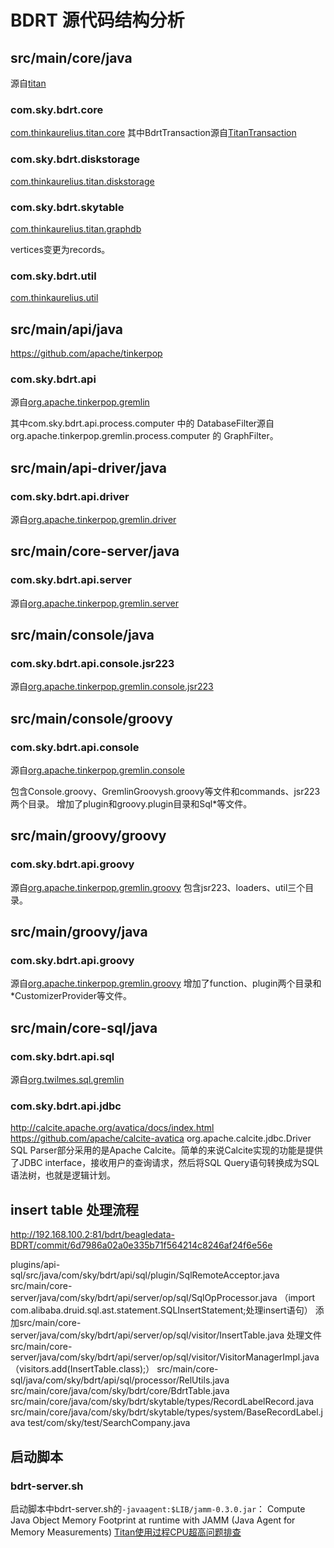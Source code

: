 # BDRT 源代码结构分析

## src/main/core/java
源自[titan](https://github.com/thinkaurelius/titan)
### com.sky.bdrt.core
[com.thinkaurelius.titan.core](https://github.com/thinkaurelius/titan/blob/titan10/titan-core/src/main/java/com/thinkaurelius/titan/core/TitanTransaction.java)
其中BdrtTransaction源自[TitanTransaction](https://github.com/thinkaurelius/titan/blob/titan10/titan-core/src/main/java/com/thinkaurelius/titan/core/TitanTransaction.java
)
### com.sky.bdrt.diskstorage
[com.thinkaurelius.titan.diskstorage](https://github.com/thinkaurelius/titan/tree/titan10/titan-core/src/main/java/com/thinkaurelius/titan/diskstorage)
### com.sky.bdrt.skytable
[com.thinkaurelius.titan.graphdb](https://github.com/thinkaurelius/titan/tree/titan10/titan-core/src/main/java/com/thinkaurelius/titan/graphdb)

vertices变更为records。
### com.sky.bdrt.util
[com.thinkaurelius.util](https://github.com/thinkaurelius/titan/tree/titan10/titan-core/src/main/java/com/thinkaurelius/titan/util)

## src/main/api/java
https://github.com/apache/tinkerpop
### com.sky.bdrt.api

源自[org.apache.tinkerpop.gremlin](https://github.com/apache/tinkerpop/tree/master/gremlin-core/src/main/java/org/apache/tinkerpop/gremlin)

其中com.sky.bdrt.api.process.computer 中的 DatabaseFilter源自org.apache.tinkerpop.gremlin.process.computer 的 GraphFilter。

## src/main/api-driver/java
### com.sky.bdrt.api.driver
源自[org.apache.tinkerpop.gremlin.driver](https://github.com/apache/tinkerpop/tree/master/gremlin-driver/src/main/java/org/apache/tinkerpop/gremlin/driver)

## src/main/core-server/java
### com.sky.bdrt.api.server
源自[org.apache.tinkerpop.gremlin.server](https://github.com/apache/tinkerpop/tree/master/gremlin-server/src/main/java/org/apache/tinkerpop/gremlin/server)

## src/main/console/java

### com.sky.bdrt.api.console.jsr223
源自[org.apache.tinkerpop.gremlin.console.jsr223](https://github.com/apache/tinkerpop/tree/master/gremlin-console/src/main/java/org/apache/tinkerpop/gremlin/console/jsr223)

## src/main/console/groovy
### com.sky.bdrt.api.console
源自[org.apache.tinkerpop.gremlin.console](https://github.com/apache/tinkerpop/tree/master/gremlin-console/src/main/groovy/org/apache/tinkerpop/gremlin/console)

包含Console.groovy、GremlinGroovysh.groovy等文件和commands、jsr223两个目录。
增加了plugin和groovy.plugin目录和Sql*等文件。

## src/main/groovy/groovy
### com.sky.bdrt.api.groovy
源自[org.apache.tinkerpop.gremlin.groovy](https://github.com/apache/tinkerpop/tree/master/gremlin-groovy/src/main/groovy/org/apache/tinkerpop/gremlin/groovy)
包含jsr223、loaders、util三个目录。

## src/main/groovy/java
### com.sky.bdrt.api.groovy
源自[org.apache.tinkerpop.gremlin.groovy](https://github.com/apache/tinkerpop/tree/master/gremlin-groovy/src/main/java/org/apache/tinkerpop/gremlin/groovy)
增加了function、plugin两个目录和*CustomizerProvider等文件。

## src/main/core-sql/java
### com.sky.bdrt.api.sql
源自[org.twilmes.sql.gremlin](https://github.com/twilmes/sql-gremlin/tree/master/src/main/java/org/twilmes/sql/gremlin)

### com.sky.bdrt.api.jdbc
http://calcite.apache.org/avatica/docs/index.html
https://github.com/apache/calcite-avatica
org.apache.calcite.jdbc.Driver
SQL Parser部分采用的是Apache Calcite。简单的来说Calcite实现的功能是提供了JDBC interface，接收用户的查询请求，然后将SQL Query语句转换成为SQL语法树，也就是逻辑计划。

## insert table 处理流程
http://192.168.100.2:81/bdrt/beagledata-BDRT/commit/6d7986a02a0e335b71f564214c8246af24f6e56e

 plugins/api-sql/src/java/com/sky/bdrt/api/sql/plugin/SqlRemoteAcceptor.java
 src/main/core-server/java/com/sky/bdrt/api/server/op/sql/SqlOpProcessor.java
 （import com.alibaba.druid.sql.ast.statement.SQLInsertStatement;处理insert语句）
 添加src/main/core-server/java/com/sky/bdrt/api/server/op/sql/visitor/InsertTable.java 处理文件
src/main/core-server/java/com/sky/bdrt/api/server/op/sql/visitor/VisitorManagerImpl.java
（visitors.add(InsertTable.class);）
 src/main/core-sql/java/com/sky/bdrt/api/sql/processor/RelUtils.java src/main/core/java/com/sky/bdrt/core/BdrtTable.java
 src/main/core/java/com/sky/bdrt/skytable/types/RecordLabelRecord.java
  src/main/core/java/com/sky/bdrt/skytable/types/system/BaseRecordLabel.java
  test/com/sky/test/SearchCompany.java




## 启动脚本

### bdrt-server.sh
启动脚本中bdrt-server.sh的`-javaagent:$LIB/jamm-0.3.0.jar`：
Compute Java Object Memory Footprint at runtime with JAMM (Java Agent for Memory Measurements)
[Titan使用过程CPU超高问题排查](http://www.tuicool.com/articles/A3iyEf3)

